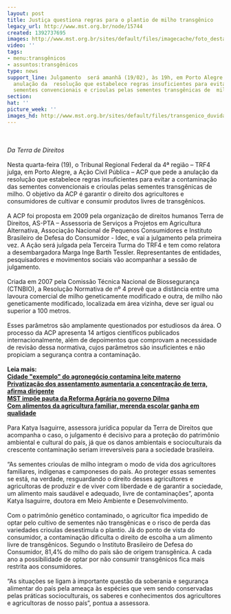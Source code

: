 ```yaml
---
layout: post
title: Justiça questiona regras para o plantio de milho transgênico
legacy_url: http://www.mst.org.br/node/15744
created: 1392737695
images: http://www.mst.org.br/sites/default/files/imagecache/foto_destaque/transgenico_duvida!.jpg
video: ''
tags:
- menu:transgênicos
- assuntos:transgênicos
type: news
support_line: Julgamento  será amanhã (19/02), às 19h, em Porto Alegre. ACP pede a
  anulação da  resolução que estabelece regras insuficientes para evitar a contaminação  das
  sementes convencionais e crioulas pelas sementes transgênicas de  milho.
section: 
hat: ''
picture_week: ''
images_hd: http://www.mst.org.br/sites/default/files/transgenico_duvida!.jpg
---
```

<p><em><br><br>Da Terra de Direitos</em><br><br>Nesta quarta-feira (19), o Tribunal Regional Federal da 4ª região – TRF4 julga, em Porto Alegre, a Ação Civil Pública – ACP que pede a anulação da resolução que estabelece regras insuficientes para evitar a contaminação das sementes convencionais e crioulas pelas sementes transgênicas de milho. O objetivo da ACP é garantir o direito dos agricultores e consumidores de cultivar e consumir produtos livres de transgênicos.<br><br>A ACP foi proposta em 2009 pela organização de direitos humanos Terra de Direitos, AS-PTA – Assessoria de Serviços a Projetos em Agricultura Alternativa, Associação Nacional de Pequenos Consumidores e Instituto Brasileiro de Defesa do Consumidor - Idec, e vai a julgamento pela primeira vez. A Ação será julgada pela Terceira Turma do TRF4 e tem como relatora a desembargadora Marga Inge Barth Tessler. Representantes de entidades, pesquisadores e movimentos sociais vão acompanhar a sessão de julgamento.<br><br>Criada em 2007 pela Comissão Técnica Nacional de Biossegurança (CTNBIO), a Resolução Normativa de nº 4 prevê que a distância entre uma lavoura comercial de milho geneticamente modificado e outra, de milho não geneticamente modificado, localizada em área vizinha, deve ser igual ou superior a 100 metros. <br><br>Esses parâmetros são amplamente questionados por estudiosos da área. O processo da ACP apresenta 14 artigos científicos publicados internacionalmente, além de depoimentos que comprovam a necessidade de revisão dessa normativa, cujos parâmetros são insuficientes e não propiciam a segurança contra a contaminação.<br><br><strong>Leia mais:<br><a href="http://www.mst.org.br/node/15738">Cidade "exemplo" do agronegócio contamina leite materno <br></a><a href="http://www.mst.org.br/node/15743">Privatização dos assentamento aumentaria a concentração de terra, afirma dirigente <br></a></strong><a href="http://www.mst.org.br/node/15722"><strong>MST impõe pauta da Reforma Agrária no governo Dilma <br></strong></a><a href="http://www.mst.org.br/node/15742"><strong>Com alimentos da agricultura familiar, merenda escolar ganha em qualidade </strong></a><br><br>Para Katya Isaguirre, assessora jurídica popular da Terra de Direitos que acompanha o caso, o julgamento é decisivo para a proteção do patrimônio ambiental e cultural do país, já que os danos ambientais e socioculturais da crescente contaminação seriam irreversíveis para a sociedade brasileira.<br><br>“As sementes crioulas de milho integram o modo de vida dos agricultores familiares, indígenas e camponeses do país. Ao proteger essas sementes se está, na verdade, resguardando o direito desses agricultores e agricultoras de produzir e de viver com liberdade e de garantir a sociedade, um alimento mais saudável e adequado, livre de contaminações”, aponta Katya Isaguirre, doutora em Meio Ambiente e Desenvolvimento.<br><br>Com o patrimônio genético contaminado, o agricultor fica impedido de optar pelo cultivo de sementes não transgênicas e o risco de perda das variedades crioulas desestimula o plantio. Já do ponto de vista do consumidor, a contaminação dificulta o direito de escolha a um alimento livre de transgênicos. Segundo o Instituto Brasileiro de Defesa do Consumidor, 81,4% do milho do país são de origem transgênica. A cada ano a possibilidade de optar por não consumir transgênicos fica mais restrita aos consumidores.<br><br>“As situações se ligam à importante questão da soberania e segurança alimentar do país pela ameaça às espécies que vem sendo conservadas pelas práticas socioculturais, os saberes e conhecimentos dos agricultores e agricultoras de nosso país”, pontua a assessora.</p><p>&nbsp;</p>
